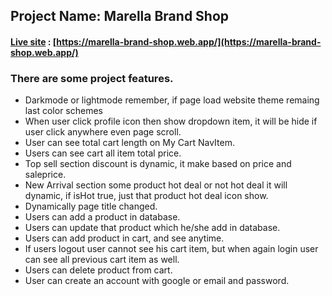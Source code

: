 ## Project Name: Marella Brand Shop

#### [Live site](https://marella-brand-shop.web.app/) : [https://marella-brand-shop.web.app/](https://marella-brand-shop.web.app/)

### There are some project features.

- Darkmode or lightmode remember, if page load website theme remaing last color schemes
- When user click profile icon then show dropdown item, it will be hide if user click anywhere even page scroll.
- User can see total cart length on My Cart NavItem.
- Users can see cart all item total price.
- Top sell section discount is dynamic, it make based on price and saleprice.
- New Arrival section some product hot deal or not hot deal it will dynamic, if isHot true, just that product hot deal icon show.
- Dynamically page title changed.
- Users can add a product in database.
- Users can update that product which he/she add in database.
- Users can add product in cart, and see anytime.
- If users logout user cannot see his cart item, but when again login user can see all previous cart item as well.
- Users can delete product from cart.
- User can create an account with google or email and password.

